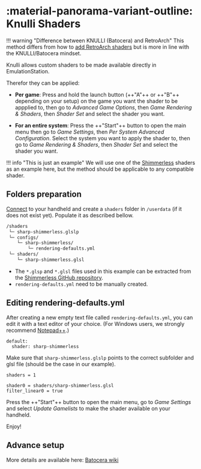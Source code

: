 # :material-panorama-variant-outline: Knulli Shaders
!!! warning "Difference between KNULLI (Batocera) and RetroArch"
    This method differs from how to [add RetroArch shaders](../../../configure/retroarch/shaders) but is more in line with the KNULLI/Batocera mindset.

Knulli allows custom shaders to be made available directly in EmulationStation.

Therefor they can be applied:

* **Per game**: Press and hold the launch button (++"A"++ or ++"B"++ depending on your setup) on the game you want the shader to be appplied to, then go to *Advanced Game Options*, then *Game Rendering & Shaders*, then *Shader Set* and select the shader you want.

* **For an entire system**: Press the ++"Start"++ button to open the main menu then go to *Game Settings*, then *Per System Advanced Configuration*. Select the system you want to apply the shader to, then go to *Game Rendering & Shaders*, then *Shader Set* and select the shader you want.


!!! info "This is just an example"
    We will use one of the [Shimmerless](https://github.com/Woohyun-Kang/Sharp-Shimmerless-Shader) shaders as an example here, but the method should be applicable to any compatible shader.

## Folders preparation

[Connect](../../../play/add-games/network-transfer/) to your handheld and create a `shaders` folder in `/userdata` (if it does not exist yet). Populate it as described bellow.

``` bash
/shaders
 └─ sharp-shimmerless.glslp
 └─ configs/
    └─ sharp-shimmerless/
        └─ rendering-defaults.yml
 └─ shaders/
    └─ sharp-shimmerless.glsl

```

* The `*.glsp` and `*.glsl` files used in this example can be extracted from the [Shimmerless GitHub repository](https://github.com/Woohyun-Kang/Sharp-Shimmerless-Shader).
* `rendering-defaults.yml` need to be manually created.

## Editing rendering-defaults.yml

After creating a new empty text file called `rendering-defaults.yml`, you can edit it with a text editor of your choice. (For Windows users, we strongly recommend [Notepad++](https://notepad-plus-plus.org).)

```
default:
  shader: sharp-shimmerless
```

Make sure that `sharp-shimmerless.glslp` points to the correct subfolder and glsl file (should be the case in our example).
```
shaders = 1

shader0 = shaders/sharp-shimmerless.glsl
filter_linear0 = true
```

Press the ++"Start"++ button to open the main menu, go to *Game Settings* and select *Update Gamelists* to make the shader available on your handheld.

Enjoy!

## Advance setup

More details are available here: [Batocera wiki](https://wiki.batocera.org/emulationstation:shaders_set)
